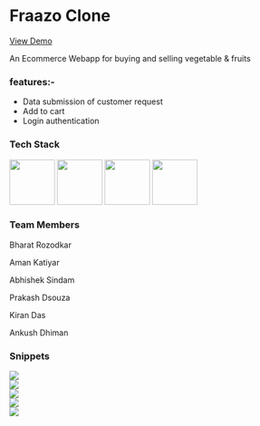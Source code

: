 <h1>Fraazo Clone</h1>
<a href="https://beautiful-rabanadas-160fc9.netlify.app/"><p>View Demo<p/></a>
<p>An Ecommerce Webapp for buying and selling vegetable & fruits</p>

<h3>features:-</h3>
<ul>
  <li>Data submission of customer request</li>
   <li>Add to cart</li>
   <li>Login authentication</li>
</ul>


<h3>Tech Stack</h3>
<div display="flex">
 <img src="https://cdn-icons-png.flaticon.com/512/732/732212.png" width="80px" height="80px" margin-right="30px"/>
<img src="https://cdn-icons-png.flaticon.com/512/919/919826.png" width="80px" height="80px" margin-right="30px"/>
  <img src="https://cdn-icons-png.flaticon.com/512/5968/5968292.png" width="80px" height="80px" margin-right="30px"/>
  <img src="https://as1.ftcdn.net/v2/jpg/03/04/97/12/1000_F_304971233_mQ4xlfnBGSszgzJPYzQnZtWI04ZNmuuP.jpg" width="80px" height="80px" margin-right="30px"/>
</div>

<h3>Team Members</h3>
<p>Bharat Rozodkar</p>
<p>Aman Katiyar</p>
<p>Abhishek Sindam</p>
<p>Prakash Dsouza</p>
<p>Kiran Das</p>
<p>Ankush Dhiman</p>

<h3>Snippets</h3>
<div>
<img src="https://miro.medium.com/max/1400/1*gZ3GGWjp4LzTto45fTqj9Q.png"/>
<div/>
  <div>
<img src="https://miro.medium.com/max/1400/1*a0Q_3T37rkLHbwBniR3wtA.png"/>
<div/>
    <div>
<img src="https://miro.medium.com/max/1400/1*2R7zxlHomWCV3oEkU4Ce-g.png"/>
<div/>
      <div>
<img src="https://miro.medium.com/max/1400/1*Ep8DKIXF6eBOYKAiDNjqDQ.png"/>
<div/>
        <div>
<img src="https://miro.medium.com/max/1400/1*3k97qQaHbBZ8MbWznOwf3g.png"/>
<div/>
